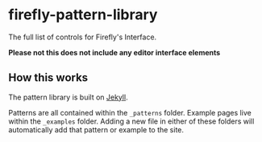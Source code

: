 # firefly-pattern-library

The full list of controls for Firefly's Interface.

**Please not this does not include any editor interface elements**

## How this works

The pattern library is built on [Jekyll](http://jekyllrb.com/).

Patterns are all contained within the `_patterns` folder. Example pages live within the `_examples` folder. Adding a new file in either of these folders will automatically add that pattern or example to the site.
